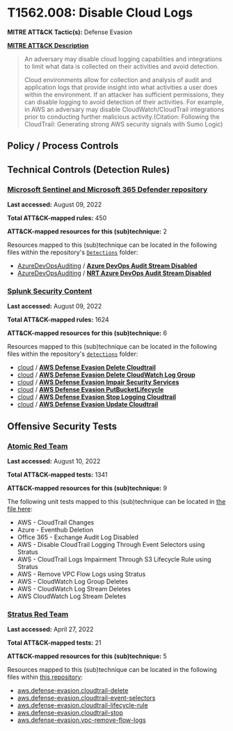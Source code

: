 # T1562.008: Disable Cloud Logs
**MITRE ATT&CK Tactic(s):** Defense Evasion

**[MITRE ATT&CK Description](https://attack.mitre.org/techniques/T1562/008)**
<blockquote>An adversary may disable cloud logging capabilities and integrations to limit what data is collected on their activities and avoid detection. 

Cloud environments allow for collection and analysis of audit and application logs that provide insight into what activities a user does within the environment. If an attacker has sufficient permissions, they can disable logging to avoid detection of their activities. For example, in AWS an adversary may disable CloudWatch/CloudTrail integrations prior to conducting further malicious activity.(Citation: Following the CloudTrail: Generating strong AWS security signals with Sumo Logic)</blockquote>

## Policy / Process Controls
## Technical Controls (Detection Rules)
### [Microsoft Sentinel and Microsoft 365 Defender repository](https://github.com/Azure/Azure-Sentinel)
**Last accessed:** August 09, 2022

**Total ATT&CK-mapped rules:** 450

**ATT&CK-mapped resources for this (sub)technique:** 2

Resources mapped to this (sub)technique can be located in the following files within the repository's <code>[Detections](https://github.com/Azure/Azure-Sentinel/tree/master/Detections)</code> folder:

* [AzureDevOpsAuditing](https://github.com/Azure/Azure-Sentinel/tree/master/Detections/AzureDevOpsAuditing/) / **[Azure DevOps Audit Stream Disabled](https://github.com/Azure/Azure-Sentinel/blob/master/Detections/AzureDevOpsAuditing/ADOAuditStreamDisabled.yaml)**
* [AzureDevOpsAuditing](https://github.com/Azure/Azure-Sentinel/tree/master/Detections/AzureDevOpsAuditing/) / **[NRT Azure DevOps Audit Stream Disabled](https://github.com/Azure/Azure-Sentinel/blob/master/Detections/AzureDevOpsAuditing/NRT_ADOAuditStreamDisabled.yaml)**

### [Splunk Security Content](https://github.com/splunk/security_content)
**Last accessed:** August 09, 2022

**Total ATT&CK-mapped rules:** 1624

**ATT&CK-mapped resources for this (sub)technique:** 6

Resources mapped to this (sub)technique can be located in the following files within the repository's <code>[detections](https://github.com/splunk/security_content/tree/develop/detections)</code> folder:

* [cloud](https://github.com/splunk/security_content/tree/develop/detections/cloud/) / **[AWS Defense Evasion Delete Cloudtrail](https://github.com/splunk/security_content/blob/develop/detections/cloud/aws_defense_evasion_delete_cloudtrail.yml)**
* [cloud](https://github.com/splunk/security_content/tree/develop/detections/cloud/) / **[AWS Defense Evasion Delete CloudWatch Log Group](https://github.com/splunk/security_content/blob/develop/detections/cloud/aws_defense_evasion_delete_cloudwatch_log_group.yml)**
* [cloud](https://github.com/splunk/security_content/tree/develop/detections/cloud/) / **[AWS Defense Evasion Impair Security Services](https://github.com/splunk/security_content/blob/develop/detections/cloud/aws_defense_evasion_impair_security_services.yml)**
* [cloud](https://github.com/splunk/security_content/tree/develop/detections/cloud/) / **[AWS Defense Evasion PutBucketLifecycle](https://github.com/splunk/security_content/blob/develop/detections/cloud/aws_defense_evasion_putbucketlifecycle.yml)**
* [cloud](https://github.com/splunk/security_content/tree/develop/detections/cloud/) / **[AWS Defense Evasion Stop Logging Cloudtrail](https://github.com/splunk/security_content/blob/develop/detections/cloud/aws_defense_evasion_stop_logging_cloudtrail.yml)**
* [cloud](https://github.com/splunk/security_content/tree/develop/detections/cloud/) / **[AWS Defense Evasion Update Cloudtrail](https://github.com/splunk/security_content/blob/develop/detections/cloud/aws_defense_evasion_update_cloudtrail.yml)**


## Offensive Security Tests
### [Atomic Red Team](https://github.com/redcanaryco/atomic-red-team)
**Last accessed:** August 10, 2022

**Total ATT&CK-mapped tests:** 1341

**ATT&CK-mapped resources for this (sub)technique:** 9

The following unit tests mapped to this (sub)technique can be located in [the file here](https://github.com/redcanaryco/atomic-red-team/tree/master/atomics/T1562.008/T1562.008.yaml):

* AWS - CloudTrail Changes
* Azure - Eventhub Deletion
* Office 365 - Exchange Audit Log Disabled
* AWS - Disable CloudTrail Logging Through Event Selectors using Stratus
* AWS - CloudTrail Logs Impairment Through S3 Lifecycle Rule using Stratus
* AWS - Remove VPC Flow Logs using Stratus
* AWS - CloudWatch Log Group Deletes
* AWS - CloudWatch Log Stream Deletes
* AWS CloudWatch Log Stream Deletes

### [Stratus Red Team](https://github.com/DataDog/stratus-red-team/)
**Last accessed:** April 27, 2022

**Total ATT&CK-mapped tests:** 21

**ATT&CK-mapped resources for this (sub)technique:** 5

Resources mapped to this (sub)technique can be located in the following files within [this repository](https://stratus-red-team.cloud/attack-techniques/):

* [aws.defense-evasion.cloudtrail-delete](https://stratus-red-team.cloud/attack-techniques/aws/aws.defense-evasion.cloudtrail-delete/)
* [aws.defense-evasion.cloudtrail-event-selectors](https://stratus-red-team.cloud/attack-techniques/aws/aws.defense-evasion.cloudtrail-event-selectors/)
* [aws.defense-evasion.cloudtrail-lifecycle-rule](https://stratus-red-team.cloud/attack-techniques/aws/aws.defense-evasion.cloudtrail-lifecycle-rule/)
* [aws.defense-evasion.cloudtrail-stop](https://stratus-red-team.cloud/attack-techniques/aws/aws.defense-evasion.cloudtrail-stop/)
* [aws.defense-evasion.vpc-remove-flow-logs](https://stratus-red-team.cloud/attack-techniques/aws/aws.defense-evasion.vpc-remove-flow-logs/)

